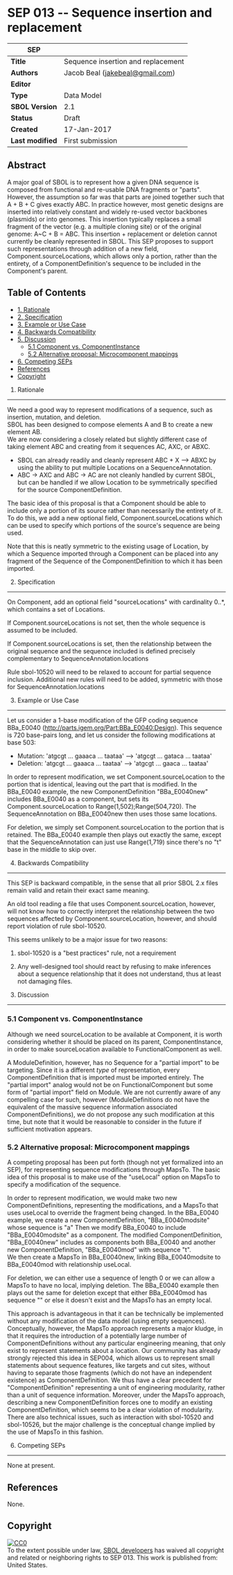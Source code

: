 SEP 013 -- Sequence insertion and replacement
===================================

SEP                     | <leave empty>
----------------------|--------------
**Title**                | Sequence insertion and replacement
**Authors**           | Jacob Beal (jakebeal@gmail.com)
**Editor**            | <leave empty>
**Type**               | Data Model
**SBOL Version** | 2.1
**Status**             | Draft
**Created**          | 17-Jan-2017
**Last modified**  | First submission

Abstract
-----------

A major goal of SBOL is to represent how a given DNA sequence is composed from functional and re-usable 
DNA fragments or "parts". However, the
assumption so far was that parts are joined together such that A + B + C gives exactly ABC. In practice however,
most genetic designs are inserted into relatively constant and widely re-used vector backbones
(plasmids) or into genomes. This insertion typically replaces a small fragment of the vector (e.g. a
multiple cloning site) or of the original genome: A~C + B = ABC. This insertion + replacement or deletion
cannot currently be cleanly represented in SBOL. This SEP proposes to support such representations through addition of
a new field, Component.sourceLocations, which allows only a portion, rather than the entirety, of a
ComponentDefinition's sequence to be included in the Component's parent.

Table of Contents  <remove TOC if SEP is rather short>
---------------------

* [1. Rationale](#rationale)
* [2. Specification](#specification)
* [3. Example or Use Case](#example)
* [4. Backwards Compatibility](#compatibility)
* [5. Discussion](#discussion)
  * [5.1 Component vs. ComponentInstance](#componentinstance)
  * [5.2 Alternative proposal: Microcomponent mappings](#alternative)
* [6. Competing SEPs](#competing_seps)
* [References](#references)
* [Copyright](#copyright)

1. Rationale <a name="rationale"></a>
----------------

We need a good way to represent modifications of a sequence, such as insertion, mutation, and deletion.  
SBOL has been designed to compose elements A and B to create a new element AB.  
We are now considering a closely related but slightly different case of taking element ABC and 
creating from it sequences AC, AXC, or ABXC.

* SBOL can already readily and cleanly represent ABC + X --> ABXC by using the ability to put multiple Locations on a SequenceAnnotation.
* ABC -> AXC and ABC -> AC are not cleanly handled by current SBOL, but can be handled if we allow Location to be symmetrically specified for the source ComponentDefinition.

The basic idea of this proposal is that a Component should be able to include only a portion 
of its source rather than necessarily the entirety of it.  
To do this, we add a new optional field, Component.sourceLocations which can be used to 
specify which portions of the source's sequence are being used.

Note that this is neatly symmetric to the existing usage of Location, by which a 
Sequence imported through a Component can be placed into any fragment of the Sequence of the 
ComponentDefinition to which it has been imported. 

2. Specification <a name="specification"></a>
----------------------------------------------

On Component, add an optional field "sourceLocations" with cardinality 0..*, which contains a set of Locations.

If Component.sourceLocations is not set, then the whole sequence is assumed to be included.

If Component.sourceLocations is set, then the relationship between the original sequence and the
sequence included is defined precisely complementary to SequenceAnnotation.locations

Rule sbol-10520 will need to be relaxed to account for partial sequence inclusion.
Additional new rules will need to be added, symmetric with those for SequenceAnnotation.locations


3. Example or Use Case <a name='example'></a>
-------------------------------

Let us consider a 1-base modification of the GFP coding sequence BBa\_E0040 (http://parts.igem.org/Part:BBa_E0040:Design).
This sequence is 720 base-pairs long, and let us consider the following modifications at base 503:

* Mutation: 'atgcgt ... gaaaca ... taataa' --> 'atgcgt ... gataca ... taataa'
* Deletion: 'atgcgt ... gaaaca ... taataa' --> 'atgcgt ... gaaca ... taataa'

In order to represent modification, we set Component.sourceLocation to the portion that is identical, 
leaving out the part that is modified. In the BBa\_E0040 example, the new ComponentDefinition 
"BBa\_E0040new" includes BBa\_E0040 as a component, but sets its Component.sourceLocation to 
Range(1,502);Range(504,720).  The SequenceAnnotation on BBa\_E0040new then uses those same locations.

For deletion, we simply set Component.sourceLocation to the portion that is retained.
The BBa_E0040 example then plays out exactly the same, except that the SequenceAnnotation can 
just use Range(1,719) since there's no "t" base in the middle to skip over.


4. Backwards Compatibility <a name='compatibility'></a>
-----------------

This SEP is backward compatible, in the sense that all prior SBOL 2.x files remain valid and 
retain their exact same meaning.

An old tool reading a file that uses Component.sourceLocation, however, will not know how
to correctly interpret the relationship between the two sequences affected by Component.sourceLocation,
however, and should report violation of rule sbol-10520.

This seems unlikely to be a major issue for two reasons:

1. sbol-10520 is a "best practices" rule, not a requirement
2. Any well-designed tool should react by refusing to make inferences about a sequence relationship 
  that it does not understand, thus at least not damaging files.

5. Discussion <a name='discussion'></a>
-----------------

### 5.1 Component vs. ComponentInstance <a name='componentinstance'></a>

Although we need sourceLocation to be available at Component, it is worth considering whether it should
be placed on its parent, ComponentInstance, in order to make sourceLocation available to 
FunctionalComponent as well.

A ModuleDefinition, however, has no Sequence for a "partial import" to be targeting. 
Since it is a different *type* of representation, every ComponentDefinition that is imported 
must be imported entirely.  The "partial import" analog would not be on FunctionalComponent
but some form of "partial import" field on Module.  We are not currently aware of any compelling
case for such, however (ModuleDefinitions do not have the equivalent of the massive sequence
information associated ComponentDefinitions), we do not propose any such modification at this time, 
but note that it would be reasonable to consider in the future if sufficient motivation appears.

### 5.2 Alternative proposal: Microcomponent mappings <a name='alternative'></a>
A competing proposal has been put forth (though not yet formalized into an SEP), for representing
sequence modifications through MapsTo.  The basic idea of this proposal is to make use of the 
"useLocal" option on MapsTo to specify a modification of the sequence.

In order to represent modification, we would make two new ComponentDefinitions, representing 
the modifications, and a MapsTo that uses useLocal to override the fragment being changed.
In the BBa\_E0040 example, we create a new ComponentDefinition, "BBa\_E0040modsite" whose sequence is "a"
Then we modify BBa\_E0040 to include "BBa\_E0040modsite" as a component.
The modified ComponentDefinition, "BBa\_E0040new" includes as components both BBa\_E0040 and 
another new ComponentDefinition, "BBa\_E0040mod" with sequence "t".  
We then create a MapsTo in BBa\_E0040new, linking BBa\_E0040modsite to BBa\_E0040mod with relationship useLocal.

For deletion, we can either use a sequence of length 0 or we can allow a MapsTo to have no local, 
implying deletion. The BBa\_E0040 example then plays out the same for deletion except that either 
BBa\_E0040mod has sequence "" or else it doesn't exist and the MapsTo has an empty local.

This approach is advantageous in that it can be technically be implemented without 
any modification of the data model (using empty sequences).
Conceptually, however, the MapsTo approach represents a major kludge, in that it requires the
introduction of a potentially large number of ComponentDefinitions without any particular
engineering meaning, that only exist to represent statements about a location.
Our community has already strongly rejected this idea in SEP004, which allows us to represent small statements
about sequence features, like targets and cut sites, without having to separate those
fragments (which do not have an independent existence) as ComponentDefinition.
We thus have a clear precedent for "ComponentDefinition" representing
a unit of engineering modularity, rather than a unit of sequence information.
Moreover, under the MapsTo approach, describing a new ComponentDefinition forces one to modify
an existing ComponentDefinition, which seems to be a clear violation of modularity.
There are also technical issues, such as interaction with sbol-10520 and sbol-10526, but
the major challenge is the conceptual change implied by the use of MapsTo in this fashion.


6. Competing SEPs <a name='competing_seps'></a>
-----------------

None at present.

References <a name='references'></a>
----------------

None.

Copyright <a name='copyright'></a>
-------------
<p xmlns:dct="http://purl.org/dc/terms/" xmlns:vcard="http://www.w3.org/2001/vcard-rdf/3.0#">
  <a rel="license"
     href="http://creativecommons.org/publicdomain/zero/1.0/">
    <img src="http://i.creativecommons.org/p/zero/1.0/88x31.png" style="border-style: none;" alt="CC0" />
  </a>
  <br />
  To the extent possible under law,
  <a rel="dct:publisher"
     href="sbolstandard.org">
    <span property="dct:title">SBOL developers</span></a>
  has waived all copyright and related or neighboring rights to
  <span property="dct:title">SEP 013</span>.
This work is published from:
<span property="vcard:Country" datatype="dct:ISO3166"
      content="US" about="sbolstandard.org">
  United States</span>.
</p>
